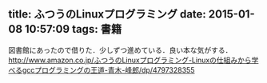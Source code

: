 title: ふつうのLinuxプログラミング
date: 2015-01-08 10:57:09
tags: 書籍
---

図書館にあったので借りた．少しずつ進めている．良い本な気がする．
http://www.amazon.co.jp/ふつうのLinuxプログラミング-Linuxの仕組みから学べるgccプログラミングの王道-青木-峰郎/dp/4797328355
